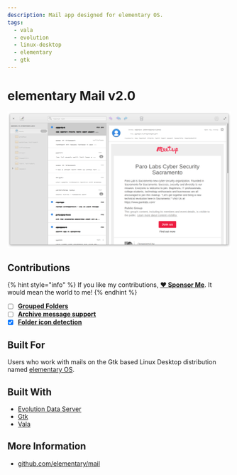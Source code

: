 ```yaml
---
description: Mail app designed for elementary OS.
tags:
  - vala
  - evolution
  - linux-desktop
  - elementary
  - gtk
---
```


# elementary Mail v2.0

![elementary Mail](../.gitbook/assets/io.elementary.mail.png)

## Contributions

{% hint style="info" %}
If you like my contributions, [**❤️ Sponsor Me**](https://github.com/sponsors/marbetschar). It would mean the world to me!
{% endhint %}

* [ ] [**Grouped Folders**](https://github.com/elementary/mail/pull/564)
* [ ] [**Archive message support**](https://github.com/elementary/mail/pull/542)
* [x] [**Folder icon detection**](https://github.com/elementary/mail/pull/545)

## Built For

Users who work with mails on the Gtk based Linux Desktop distribution named [elementary OS](https://elementary.io/).

## Built With

* [Evolution Data Server](https://gitlab.gnome.org/GNOME/evolution-data-server)
* [Gtk](https://www.gtk.org/)
* [Vala](https://wiki.gnome.org/Projects/Vala/Tutorial)

## More Information

* [github.com/elementary/mail](https://github.com/elementary/mail)

